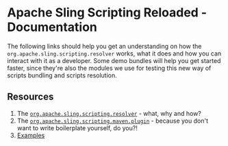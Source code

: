 Apache Sling Scripting Reloaded - Documentation
====

The following links should help you get an understanding on how the `org.apache.sling.scripting.resolver` works, what it does and how you
can interact with it as a developer. Some demo bundles will help you get started faster, since they're also the modules we use for testing
this new way of scripts bundling and scripts resolution.

## Resources

1. The [`org.apache.sling.scripting.resolver`](scripting-resolver.md) - what, why and how?
2. The [`org.apache.sling.scripting.maven.plugin`](scripting-maven-plugin.md) - because you don't want to write boilerplate yourself, do you?!
3. [Examples](examples.md)

